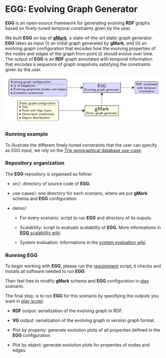 # EGG: Evolving Graph Generator

**EGG** is an open-source framework for generating evolving **RDF** graphs based on finely-tuned temporal constraints given by the user.

We built **EGG** on top of [**gMark**](https://github.com/graphMark/gmark), a state-of-the-art static graph generator. **EGG** takes as input (i) an initial graph generated by **gMark**, and (ii) an evolving graph configuration that encodes how the evolving properties of the nodes and edges of the graph from point (i) should evolve over time. The output of **EGG** is an **RDF** graph annotated with temporal information that encodes a sequence of graph snapshots satisfying the constraints given by the user.

![](egg-architecture.png)

### Running example

To illustrate the different finely-tuned constraints that the user can specify as EGG input, we rely on the [Trip geographical database use-case](https://github.com/karimalami7/EGG/tree/master/use_cases/trip).

### Repository organization

The **EGG** repository is organised as follow:

* src/: directory of source code of **EGG**.

* use-cases/: one directory for each scenario, where we put **gMark** schema and **EGG** configuration.

* demo/: 

  * For every scenario:  script to run **EGG** and directory of its ouputs.
  
  * Scalability: script to evaluate scalability of **EGG**. More informations in [**EGG** scalability wiki](https://github.com/karimalami7/EGG/wiki/EGG-scalability).
  
  * System evaluation: informations in the [system evaluation wiki](https://github.com/karimalami7/EGG/wiki/System-Evaluation:-Historical-Reachability-Queries).

### Running EGG

To begin working with **EGG**, please run the [requirement](https://github.com/karimalami7/EGG/blob/master/demo/scripts/requirement.sh) script, it checks and installs all software needed to run **EGG**.

Then feel free to modify **gMark** schema and **EGG** configuration in [play](https://github.com/karimalami7/EGG/tree/master/use_cases/play) scenario.

The final step, is to run **EGG** for this scenario by specifying the outputs you want in [play script](https://github.com/karimalami7/EGG/blob/master/demo/play/play-script.sh):

* **RDF** output: serialization of the evolving graph in RDF.

* **VG** output: serialization of the evolving graph in version graph format.

* Plot by property: generate evolution plots of all properties defined in the **EGG** configuration.

* Plot by object: generate evolution plots for properties of nodes and edges.  



